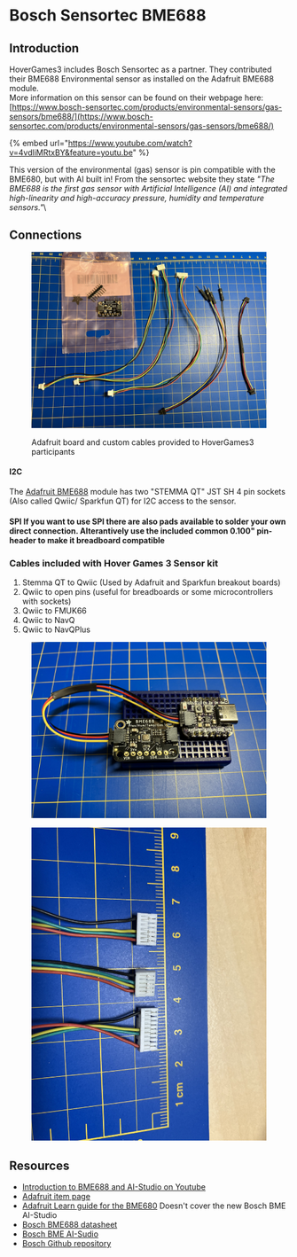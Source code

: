 # Bosch Sensortec BME688

## Introduction

HoverGames3 includes Bosch Sensortec as a partner. They contributed their BME688 Environmental sensor as installed on the Adafruit BME688 module. \
More information on this sensor can be found on their webpage here:\
[https://www.bosch-sensortec.com/products/environmental-sensors/gas-sensors/bme688/](https://www.bosch-sensortec.com/products/environmental-sensors/gas-sensors/bme688/)

{% embed url="https://www.youtube.com/watch?v=4vdliMRtxBY&feature=youtu.be" %}

This version of the environmental (gas) sensor is pin compatible with the BME680, but with AI built in! From the sensortec website they state _"The BME688 is the first gas sensor with Artificial Intelligence (AI) and integrated high-linearity and high-accuracy pressure, humidity and temperature sensors."_\




## Connections

<figure><img src="../.gitbook/assets/BME688_kit.jpg" alt=""><figcaption><p>Adafruit board and custom cables provided to HoverGames3 participants</p></figcaption></figure>

#### I2C

The [Adafruit BME688](https://www.adafruit.com/product/5046) module has two "STEMMA QT" JST SH 4 pin sockets (Also called Qwiic/ Sparkfun QT) for I2C access to the sensor.

#### SPI If you want to use SPI there are also pads available to solder your own direct connection. Alterantively use the included common 0.100" pin-header to make it breadboard compatible

### Cables included with Hover Games 3 Sensor kit

1. Stemma QT to Qwiic (Used by Adafruit and Sparkfun breakout boards)
2. Qwiic to open pins (useful for breadboards or some microcontrollers with sockets)
3. Qwiic to FMUK66
4. Qwiic to NavQ
5. Qwiic to NavQPlus &#x20;

<figure><img src="../.gitbook/assets/BME688_qwiic.jpg" alt=""><figcaption></figcaption></figure>

<figure><img src="../.gitbook/assets/BME688_JST-GH.jpg" alt=""><figcaption></figcaption></figure>

## Resources

* [Introduction to BME688 and AI-Studio on Youtube](https://youtu.be/4vdliMRtxBY)
* [Adafruit item page](https://www.adafruit.com/product/5046)
* [Adafruit Learn guide for the BME680](https://learn.adafruit.com/adafruit-bme680-humidity-temperature-barometic-pressure-voc-gas) Doesn't cover the new Bosch BME AI-Studio
* [Bosch BME688 datasheet](https://www.bosch-sensortec.com/media/boschsensortec/downloads/datasheets/bst-bme688-ds000.pdf)
* [Bosch BME AI-Sudio](https://www.bosch-sensortec.com/software-tools/software/bme688-software/)
* [Bosch Github repository](https://github.com/BoschSensortec)
